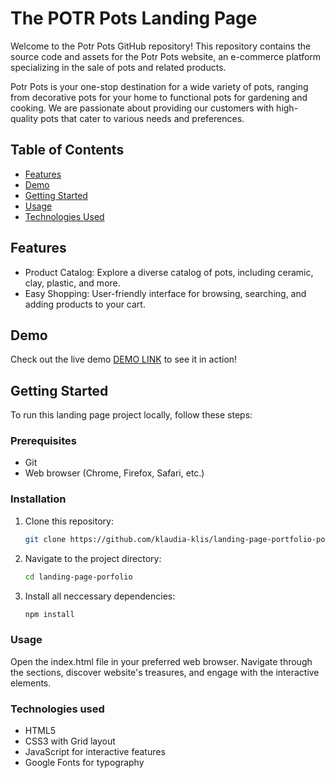 # The POTR Pots Landing Page

Welcome to the Potr Pots GitHub repository! This repository contains the source code and assets for the Potr Pots website, an e-commerce platform specializing in the sale of pots and related products.

Potr Pots is your one-stop destination for a wide variety of pots, ranging from decorative pots for your home to functional pots for gardening and cooking. We are passionate about providing our customers with high-quality pots that cater to various needs and preferences.

## Table of Contents

- [Features](#features)
- [Demo](#demo)
- [Getting Started](#getting-started)
- [Usage](#usage)
- [Technologies Used](#technologies-used)

## Features

- Product Catalog: Explore a diverse catalog of pots, including ceramic, clay, plastic, and more.
- Easy Shopping: User-friendly interface for browsing, searching, and adding products to your cart.

## Demo

Check out the live demo [DEMO LINK](https://klaudia-klis.github.io/LandingPage-Pots/) to see it in action!

## Getting Started

To run this landing page project locally, follow these steps:

### Prerequisites

- Git
- Web browser (Chrome, Firefox, Safari, etc.)

### Installation

1. Clone this repository:

   ```bash
   git clone https://github.com/klaudia-klis/landing-page-portfolio-pots.git

2. Navigate to the project directory:

   ```bash
   cd landing-page-porfolio

3. Install all neccessary dependencies:

   ```bash
   npm install

### Usage

Open the index.html file in your preferred web browser.
Navigate through the sections, discover website's treasures, and engage with the interactive elements.

### Technologies used

- HTML5
- CSS3 with Grid layout
- JavaScript for interactive features
- Google Fonts for typography
